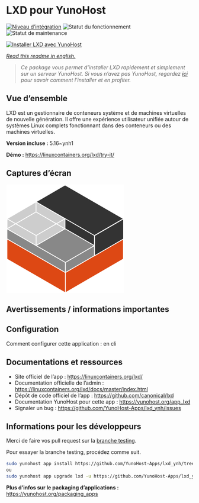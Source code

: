 <!--
N.B.: This README was automatically generated by https://github.com/YunoHost/apps/tree/master/tools/README-generator
It shall NOT be edited by hand.
-->

# LXD pour YunoHost

[![Niveau d’intégration](https://dash.yunohost.org/integration/lxd.svg)](https://dash.yunohost.org/appci/app/lxd) ![Statut du fonctionnement](https://ci-apps.yunohost.org/ci/badges/lxd.status.svg) ![Statut de maintenance](https://ci-apps.yunohost.org/ci/badges/lxd.maintain.svg)

[![Installer LXD avec YunoHost](https://install-app.yunohost.org/install-with-yunohost.svg)](https://install-app.yunohost.org/?app=lxd)

*[Read this readme in english.](./README.md)*

> *Ce package vous permet d’installer LXD rapidement et simplement sur un serveur YunoHost.
Si vous n’avez pas YunoHost, regardez [ici](https://yunohost.org/#/install) pour savoir comment l’installer et en profiter.*

## Vue d’ensemble

LXD est un gestionnaire de conteneurs système et de machines virtuelles de nouvelle génération. Il offre une expérience utilisateur unifiée autour de systèmes Linux complets fonctionnant dans des conteneurs ou des machines virtuelles.


**Version incluse :** 5.16~ynh1

**Démo :** https://linuxcontainers.org/lxd/try-it/

## Captures d’écran

![Capture d’écran de LXD](./doc/screenshots/LXD-logo.png)

## Avertissements / informations importantes

## Configuration

Comment configurer cette application : en cli

## Documentations et ressources

* Site officiel de l’app : <https://linuxcontainers.org/lxd/>
* Documentation officielle de l’admin : <https://linuxcontainers.org/lxd/docs/master/index.html>
* Dépôt de code officiel de l’app : <https://github.com/canonical/lxd>
* Documentation YunoHost pour cette app : <https://yunohost.org/app_lxd>
* Signaler un bug : <https://github.com/YunoHost-Apps/lxd_ynh/issues>

## Informations pour les développeurs

Merci de faire vos pull request sur la [branche testing](https://github.com/YunoHost-Apps/lxd_ynh/tree/testing).

Pour essayer la branche testing, procédez comme suit.

``` bash
sudo yunohost app install https://github.com/YunoHost-Apps/lxd_ynh/tree/testing --debug
ou
sudo yunohost app upgrade lxd -u https://github.com/YunoHost-Apps/lxd_ynh/tree/testing --debug
```

**Plus d’infos sur le packaging d’applications :** <https://yunohost.org/packaging_apps>